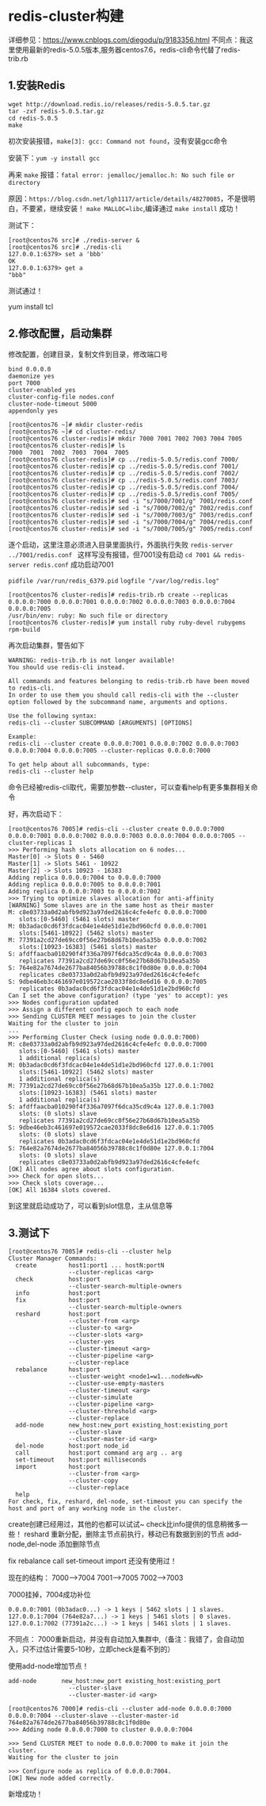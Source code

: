 # redis-cluster构建
详细参见：https://www.cnblogs.com/diegodu/p/9183356.html
不同点：我这里使用最新的redis-5.0.5版本,服务器centos7.6，redis-cli命令代替了redis-trib.rb

## 1.安装Redis
```
wget http://download.redis.io/releases/redis-5.0.5.tar.gz
tar -zxf redis-5.0.5.tar.gz
cd redis-5.0.5
make
```

初次安装报错，`make[3]: gcc: Command not found`，没有安装gcc命令

安装下：`yum -y install gcc`

再来 `make`
报错：`fatal error: jemalloc/jemalloc.h: No such file or directory`

原因：`https://blog.csdn.net/lgh1117/article/details/48270085`，不是很明白，不要紧，继续安装！
`make MALLOC=libc`,编译通过 `make install` 成功！

测试下：
```
[root@centos76 src]# ./redis-server &
[root@centos76 src]# ./redis-cli
127.0.0.1:6379> set a 'bbb'
OK
127.0.0.1:6379> get a
"bbb"
```
测试通过！

yum install tcl

## 2.修改配置，启动集群
修改配置，创建目录，复制文件到目录，修改端口号

```
bind 0.0.0.0
daemonize yes
port 7000
cluster-enabled yes
cluster-config-file nodes.conf
cluster-node-timeout 5000
appendonly yes
```


```
[root@centos76 ~]# mkdir cluster-redis
[root@centos76 ~]# cd cluster-redis/
[root@centos76 cluster-redis]# mkdir 7000 7001 7002 7003 7004 7005
[root@centos76 cluster-redis]# ls
7000  7001  7002  7003  7004  7005
[root@centos76 cluster-redis]# cp ../redis-5.0.5/redis.conf 7000/
[root@centos76 cluster-redis]# cp ../redis-5.0.5/redis.conf 7001/
[root@centos76 cluster-redis]# cp ../redis-5.0.5/redis.conf 7002/
[root@centos76 cluster-redis]# cp ../redis-5.0.5/redis.conf 7003/
[root@centos76 cluster-redis]# cp ../redis-5.0.5/redis.conf 7004/
[root@centos76 cluster-redis]# cp ../redis-5.0.5/redis.conf 7005/
[root@centos76 cluster-redis]# sed -i "s/7000/7001/g" 7001/redis.conf
[root@centos76 cluster-redis]# sed -i "s/7000/7002/g" 7002/redis.conf
[root@centos76 cluster-redis]# sed -i "s/7000/7003/g" 7003/redis.conf
[root@centos76 cluster-redis]# sed -i "s/7000/7004/g" 7004/redis.conf
[root@centos76 cluster-redis]# sed -i "s/7000/7005/g" 7005/redis.conf
```

逐个启动，这里注意必须进入目录里面执行，外面执行失败
`redis-server ../7001/redis.conf ` 这样写没有报错，但7001没有启动
`cd 7001 && redis-server redis.conf` 成功启动7001

`pidfile /var/run/redis_6379.pid`
`logfile "/var/log/redis.log"`



```
[root@centos76 cluster-redis]# redis-trib.rb create --replicas 0.0.0.0:7000 0.0.0.0:7001 0.0.0.0:7002 0.0.0.0:7003 0.0.0.0:7004 0.0.0.0:7005
/usr/bin/env: ruby: No such file or directory
[root@centos76 cluster-redis]# yum install ruby ruby-devel rubygems rpm-build
```

再次启动集群，警告如下
```
WARNING: redis-trib.rb is not longer available!
You should use redis-cli instead.

All commands and features belonging to redis-trib.rb have been moved
to redis-cli.
In order to use them you should call redis-cli with the --cluster
option followed by the subcommand name, arguments and options.

Use the following syntax:
redis-cli --cluster SUBCOMMAND [ARGUMENTS] [OPTIONS]

Example:
redis-cli --cluster create 0.0.0.0:7001 0.0.0.0:7002 0.0.0.0:7003 0.0.0.0:7004 0.0.0.0:7005 --cluster-replicas 0.0.0.0:7000

To get help about all subcommands, type:
redis-cli --cluster help

```
命令已经被redis-cli取代，需要加参数--cluster，可以查看help有更多集群相关命令

好，再次启动下：
```
[root@centos76 7005]# redis-cli --cluster create 0.0.0.0:7000 0.0.0.0:7001 0.0.0.0:7002 0.0.0.0:7003 0.0.0.0:7004 0.0.0.0:7005 --cluster-replicas 1
>>> Performing hash slots allocation on 6 nodes...
Master[0] -> Slots 0 - 5460
Master[1] -> Slots 5461 - 10922
Master[2] -> Slots 10923 - 16383
Adding replica 0.0.0.0:7004 to 0.0.0.0:7000
Adding replica 0.0.0.0:7005 to 0.0.0.0:7001
Adding replica 0.0.0.0:7003 to 0.0.0.0:7002
>>> Trying to optimize slaves allocation for anti-affinity
[WARNING] Some slaves are in the same host as their master
M: c8e03733a0d2abfb9d923a97ded2616c4cfe4efc 0.0.0.0:7000
   slots:[0-5460] (5461 slots) master
M: 0b3adac0cd6f3fdcac04e1e4de51d1e2bd960cfd 0.0.0.0:7001
   slots:[5461-10922] (5462 slots) master
M: 77391a2cd27de69cc0f56e27b68d67b10ea5a35b 0.0.0.0:7002
   slots:[10923-16383] (5461 slots) master
S: afdffaacba010290f4f336a7097f6dca35cd9c4a 0.0.0.0:7003
   replicates 77391a2cd27de69cc0f56e27b68d67b10ea5a35b
S: 764e82a7674de2677ba84056b39788c8c1f0d80e 0.0.0.0:7004
   replicates c8e03733a0d2abfb9d923a97ded2616c4cfe4efc
S: 9dbe46eb3c461697e019572cae2033f8dc8e6d16 0.0.0.0:7005
   replicates 0b3adac0cd6f3fdcac04e1e4de51d1e2bd960cfd
Can I set the above configuration? (type 'yes' to accept): yes
>>> Nodes configuration updated
>>> Assign a different config epoch to each node
>>> Sending CLUSTER MEET messages to join the cluster
Waiting for the cluster to join
...
>>> Performing Cluster Check (using node 0.0.0.0:7000)
M: c8e03733a0d2abfb9d923a97ded2616c4cfe4efc 0.0.0.0:7000
   slots:[0-5460] (5461 slots) master
   1 additional replica(s)
M: 0b3adac0cd6f3fdcac04e1e4de51d1e2bd960cfd 127.0.0.1:7001
   slots:[5461-10922] (5462 slots) master
   1 additional replica(s)
M: 77391a2cd27de69cc0f56e27b68d67b10ea5a35b 127.0.0.1:7002
   slots:[10923-16383] (5461 slots) master
   1 additional replica(s)
S: afdffaacba010290f4f336a7097f6dca35cd9c4a 127.0.0.1:7003
   slots: (0 slots) slave
   replicates 77391a2cd27de69cc0f56e27b68d67b10ea5a35b
S: 9dbe46eb3c461697e019572cae2033f8dc8e6d16 127.0.0.1:7005
   slots: (0 slots) slave
   replicates 0b3adac0cd6f3fdcac04e1e4de51d1e2bd960cfd
S: 764e82a7674de2677ba84056b39788c8c1f0d80e 127.0.0.1:7004
   slots: (0 slots) slave
   replicates c8e03733a0d2abfb9d923a97ded2616c4cfe4efc
[OK] All nodes agree about slots configuration.
>>> Check for open slots...
>>> Check slots coverage...
[OK] All 16384 slots covered.
```
到这里就启动成功了，可以看到slot信息，主从信息等

## 3.测试下
```
[root@centos76 7005]# redis-cli --cluster help
Cluster Manager Commands:
  create         host1:port1 ... hostN:portN
                 --cluster-replicas <arg>
  check          host:port
                 --cluster-search-multiple-owners
  info           host:port
  fix            host:port
                 --cluster-search-multiple-owners
  reshard        host:port
                 --cluster-from <arg>
                 --cluster-to <arg>
                 --cluster-slots <arg>
                 --cluster-yes
                 --cluster-timeout <arg>
                 --cluster-pipeline <arg>
                 --cluster-replace
  rebalance      host:port
                 --cluster-weight <node1=w1...nodeN=wN>
                 --cluster-use-empty-masters
                 --cluster-timeout <arg>
                 --cluster-simulate
                 --cluster-pipeline <arg>
                 --cluster-threshold <arg>
                 --cluster-replace
  add-node       new_host:new_port existing_host:existing_port
                 --cluster-slave
                 --cluster-master-id <arg>
  del-node       host:port node_id
  call           host:port command arg arg .. arg
  set-timeout    host:port milliseconds
  import         host:port
                 --cluster-from <arg>
                 --cluster-copy
                 --cluster-replace
  help
For check, fix, reshard, del-node, set-timeout you can specify the host and port of any working node in the cluster.
```
create创建已经用过，其他的也都可以试试~ check比info提供的信息稍微多一些！
reshard 重新分配，删除主节点前执行，移动已有数据到别的节点
add-node,del-node 添加删除节点

fix rebalance call set-timeout import 还没有使用过！

现在的结构：
7000-->7004
7001-->7005
7002-->7003

7000挂掉，7004成功补位
```
0.0.0.0:7001 (0b3adac0...) -> 1 keys | 5462 slots | 1 slaves.
127.0.0.1:7004 (764e82a7...) -> 1 keys | 5461 slots | 0 slaves.
127.0.0.1:7002 (77391a2c...) -> 1 keys | 5461 slots | 1 slaves.
```

不同点：
7000重新启动，并没有自动加入集群中,（备注：我错了，会自动加入，只不过估计需要5-10秒，立即check是看不到的）

使用add-node增加节点！
```
add-node       new_host:new_port existing_host:existing_port
                 --cluster-slave
                 --cluster-master-id <arg>
```

```
[root@centos76 7000]# redis-cli --cluster add-node 0.0.0.0:7000 0.0.0.0:7004 --cluster-slave --cluster-master-id 764e82a7674de2677ba84056b39788c8c1f0d80e
>>> Adding node 0.0.0.0:7000 to cluster 0.0.0.0:7004

>>> Send CLUSTER MEET to node 0.0.0.0:7000 to make it join the cluster.
Waiting for the cluster to join

>>> Configure node as replica of 0.0.0.0:7004.
[OK] New node added correctly.
```
新增成功！


